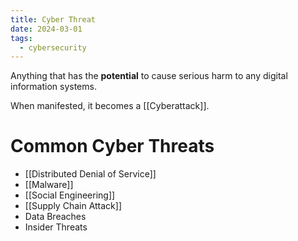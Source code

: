 ```yaml
---
title: Cyber Threat
date: 2024-03-01
tags:
  - cybersecurity
---
```


Anything that has the **potential** to cause serious harm to any digital information systems.

When manifested, it becomes a [[Cyberattack]].

# Common Cyber Threats

- [[Distributed Denial of Service]]
- [[Malware]]
- [[Social Engineering]]
- [[Supply Chain Attack]]
- Data Breaches
- Insider Threats
